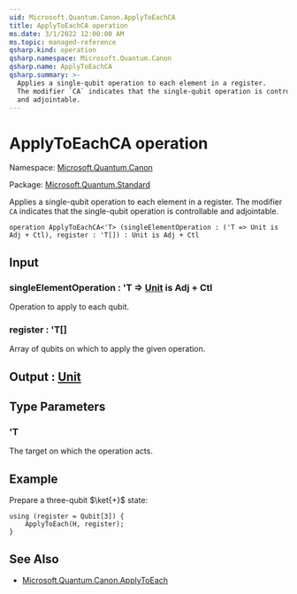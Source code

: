 ```yaml
---
uid: Microsoft.Quantum.Canon.ApplyToEachCA
title: ApplyToEachCA operation
ms.date: 3/1/2022 12:00:00 AM
ms.topic: managed-reference
qsharp.kind: operation
qsharp.namespace: Microsoft.Quantum.Canon
qsharp.name: ApplyToEachCA
qsharp.summary: >-
  Applies a single-qubit operation to each element in a register.
  The modifier `CA` indicates that the single-qubit operation is controllable
  and adjointable.
---
```


# ApplyToEachCA operation

Namespace: [Microsoft.Quantum.Canon](xref:Microsoft.Quantum.Canon)

Package: [Microsoft.Quantum.Standard](https://nuget.org/packages/Microsoft.Quantum.Standard)


Applies a single-qubit operation to each element in a register.The modifier `CA` indicates that the single-qubit operation is controllableand adjointable.

```qsharp
operation ApplyToEachCA<'T> (singleElementOperation : ('T => Unit is Adj + Ctl), register : 'T[]) : Unit is Adj + Ctl
```


## Input

### singleElementOperation : 'T => [Unit](xref:microsoft.quantum.qsharp.valueliterals#unit-literal)  is Adj + Ctl

Operation to apply to each qubit.


### register : 'T[]

Array of qubits on which to apply the given operation.



## Output : [Unit](xref:microsoft.quantum.qsharp.valueliterals#unit-literal)



## Type Parameters

### 'T

The target on which the operation acts.

## Example

Prepare a three-qubit $\ket{+}$ state:```qsharpusing (register = Qubit[3]) {    ApplyToEach(H, register);}```

## See Also

- [Microsoft.Quantum.Canon.ApplyToEach](xref:Microsoft.Quantum.Canon.ApplyToEach)